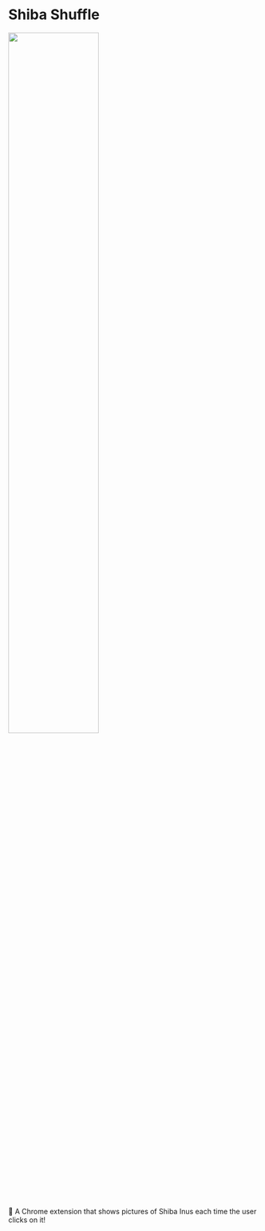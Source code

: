 # Shiba Shuffle

<img src="https://i.imgur.com/5q3hOBQ.png" width="60%" />

🐶 A Chrome extension that shows pictures of Shiba Inus each time the user clicks on it!

